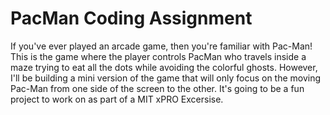 # PacMan Coding Assignment

If you've ever played an arcade game, then you're familiar with Pac-Man!
This is the game where the player controls PacMan who travels inside a maze trying to eat all the dots while avoiding the colorful ghosts.
However, I'll be building a mini version of the game that will only focus on the moving Pac-Man from one side of the screen to the other. It's going to be a fun project to work on as part of a MIT xPRO Excersise.
